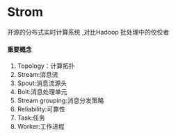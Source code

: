 # Strom

开源的分布式实时计算系统 ,对比Hadoop 批处理中的佼佼者

#### 重要概念

1. Topology：计算拓扑
2. Stream:消息流
3. Spout:消息流源头
4. Bolt:消息处理单元
5. Stream grouping:消息分发策略
6. Reliability:可靠性
7. Task:任务
8. Worker:工作进程